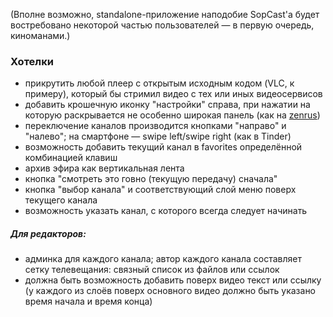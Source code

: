 (Вполне возможно, standalone-приложение наподобие SopCast'a будет востребовано некоторой частью пользователей — в первую очередь, киноманами.)

### Хотелки


* прикрутить любой плеер с открытым исходным кодом (VLC, к примеру), который бы стримил видео с тех или иных видеосервисов
* добавить крошечную иконку "настройки" справа, при нажатии на которую раскрывается не особенно широкая панель (как на [zenrus](http://zenrus.ru))
* переключение каналов производится кнопками "направо" и "налево"; на смартфоне — swipe left/swipe right (как в Tinder)
* возможность добавить текущий канал в favorites определённой комбинацией клавиш
* архив эфира как вертикальная лента
* кнопка "смотреть это говно (текущую передачу) сначала"
* кнопка "выбор канала" и соответствующий слой меню поверх текущего канала
* возможность указать канал, с которого всегда следует начинать


##### Для редакторов:
* админка для каждого канала; автор каждого канала составляет сетку телевещания: связный список из файлов или ссылок
* должна быть возможность добавить поверх видео текст или ссылку (у каждого из слоёв поверх основного видео должно быть указано время начала и время конца)